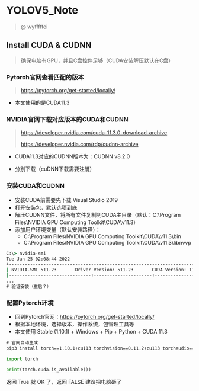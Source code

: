 # YOLOV5_Note

> @ wyfffffei



## Install CUDA & CUDNN

> 确保电脑有GPU，并且C盘控件足够（CUDA安装解压默认在C盘）

### Pytorch官网查看匹配的版本

> https://pytorch.org/get-started/locally/

- 本文使用的是CUDA11.3



### NVIDIA官网下载对应版本的CUDA和CUDNN

> https://developer.nvidia.com/cuda-11.3.0-download-archive
>
> https://developer.nvidia.com/rdp/cudnn-archive

- CUDA11.3对应的CUDNN版本为：CUDNN v8.2.0

- 分别下载（cuDNN下载需要注册）



### 安装CUDA和CUDNN

- 安装CUDA前需要先下载 Visual Studio 2019 
- 打开安装包，默认选项到底
- 解压CUDNN文件，将所有文件复制到CUDA主目录（默认：C:\Program Files\NVIDIA GPU Computing Toolkit\CUDA\v11.3）
- 添加用户环境变量（默认安装路径）：
  - C:\Program Files\NVIDIA GPU Computing Toolkit\CUDA\v11.3\bin
  - C:\Program Files\NVIDIA GPU Computing Toolkit\CUDA\v11.3\libnvvp

```cmd
C:\> nvidia-smi
Tue Jan 25 02:08:44 2022
+-----------------------------------------------------------------------------+
| NVIDIA-SMI 511.23       Driver Version: 511.23       CUDA Version: 11.3     |
|-------------------------------+----------------------+----------------------+
...
# 验证安装（重启？）
```



### 配置Pytorch环境

- 回到Pytorch官网：<https://pytorch.org/get-started/locally/>
- 根据本地环境，选择版本，操作系统，包管理工具等
- 本文使用 Stable (1.10.1) + Windows + Pip + Python + CUDA 11.3

```cmd
# 官网自动生成
pip3 install torch==1.10.1+cu113 torchvision==0.11.2+cu113 torchaudio===0.10.1+cu113 -f https://download.pytorch.org/whl/cu113/torch_stable.html
```

```python
import torch

print(torch.cuda.is_available())
```

返回 True 就 OK 了，返回 FALSE 建议把电脑砸了

